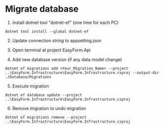 # Migrate database

1. Install dotnet tool "dotnet-ef" (one time for each PC)

```
dotnet tool install --global dotnet-ef
```

2. Update connection string to appsetting.json

3. Open terminal at project EasyForm.Api

4. Add new database version (if any data model change)

```
dotnet ef migrations add <Your_Migration_Name> --project ..\EasyForm.Infrastructure\EasyForm.Infrastructure.csproj --output-dir ./Database/Migrations
```

5. Execute migration

```
dotnet ef database update --project ..\EasyForm.Infrastructure\EasyForm.Infrastructure.csproj
```

6. Remove migration to undo migration

```
dotnet ef migrations remove --project ..\EasyForm.Infrastructure\EasyForm.Infrastructure.csproj
```
